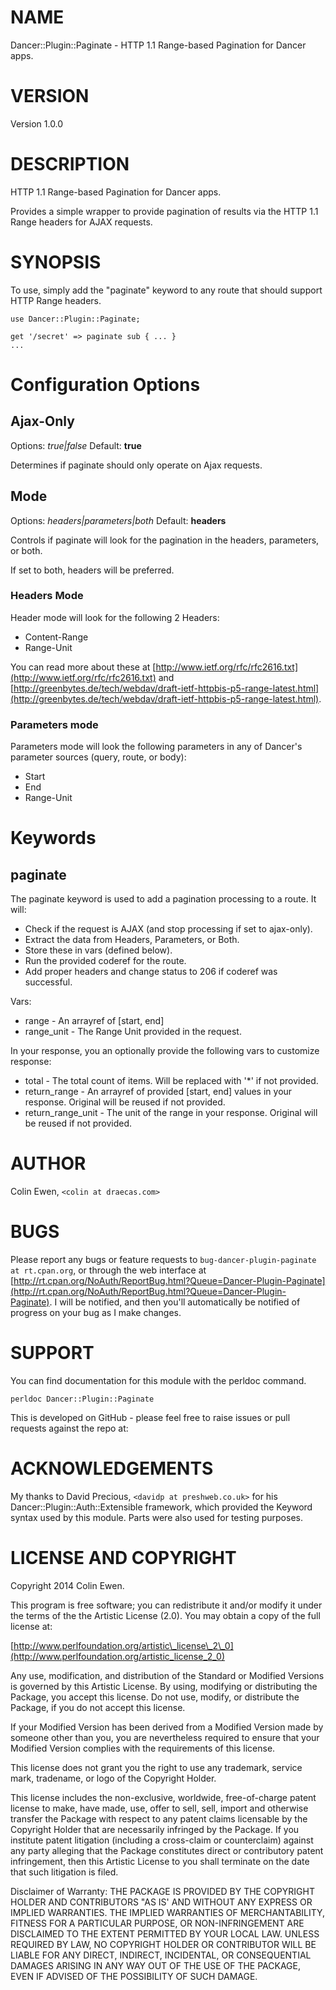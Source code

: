 # NAME

Dancer::Plugin::Paginate - HTTP 1.1 Range-based Pagination for Dancer apps.

# VERSION

Version 1.0.0

# DESCRIPTION

HTTP 1.1 Range-based Pagination for Dancer apps.

Provides a simple wrapper to provide pagination of results via the HTTP 1.1 Range headers for AJAX requests.

# SYNOPSIS

To use, simply add the "paginate" keyword to any route that should support HTTP Range headers.

    use Dancer::Plugin::Paginate;

    get '/secret' => paginate sub { ... }
    ...

# Configuration Options

## Ajax-Only

Options: _true|false_
Default: __true__

Determines if paginate should only operate on Ajax requests.

## Mode

Options: _headers|parameters|both_
Default: __headers__

Controls if paginate will look for the pagination in the headers, parameters, or both.

If set to both, headers will be preferred.

### Headers Mode

Header mode will look for the following 2 Headers:

- Content-Range
- Range-Unit

You can read more about these at [http://www.ietf.org/rfc/rfc2616.txt](http://www.ietf.org/rfc/rfc2616.txt) and
[http://greenbytes.de/tech/webdav/draft-ietf-httpbis-p5-range-latest.html](http://greenbytes.de/tech/webdav/draft-ietf-httpbis-p5-range-latest.html).

### Parameters mode

Parameters mode will look the following parameters in any of Dancer's
parameter sources (query, route, or body):

- Start
- End
- Range-Unit

# Keywords

## paginate

The paginate keyword is used to add a pagination processing to a route. It will:

- Check if the request is AJAX (and stop processing if set to ajax-only).
- Extract the data from Headers, Parameters, or Both.
- Store these in vars (defined below).
- Run the provided coderef for the route.
- Add proper headers and change status to 206 if coderef was successful.

Vars:

- range - An arrayref of \[start, end\]
- range\_unit - The Range Unit provided in the request.

In your response, you an optionally provide the following vars to customize response:

- total - The total count of items. Will be replaced with '\*' if not provided.
- return\_range - An arrayref of provided \[start, end\] values in your response. Original will be reused if not provided.
- return\_range\_unit - The unit of the range in your response. Original will be reused if not provided.

# AUTHOR

Colin Ewen, `<colin at draecas.com>`

# BUGS

Please report any bugs or feature requests to `bug-dancer-plugin-paginate at rt.cpan.org`, or through
the web interface at [http://rt.cpan.org/NoAuth/ReportBug.html?Queue=Dancer-Plugin-Paginate](http://rt.cpan.org/NoAuth/ReportBug.html?Queue=Dancer-Plugin-Paginate).  I will be notified, and then you'll
automatically be notified of progress on your bug as I make changes.

# SUPPORT

You can find documentation for this module with the perldoc command.

    perldoc Dancer::Plugin::Paginate

This is developed on GitHub - please feel free to raise issues or pull requests
against the repo at:

# ACKNOWLEDGEMENTS

My thanks to David Precious, `<davidp at preshweb.co.uk>` for his
Dancer::Plugin::Auth::Extensible framework, which provided the Keyword
syntax used by this module. Parts were also used for testing purposes.

# LICENSE AND COPYRIGHT

Copyright 2014 Colin Ewen.

This program is free software; you can redistribute it and/or modify it
under the terms of the the Artistic License (2.0). You may obtain a
copy of the full license at:

[http://www.perlfoundation.org/artistic\_license\_2\_0](http://www.perlfoundation.org/artistic_license_2_0)

Any use, modification, and distribution of the Standard or Modified
Versions is governed by this Artistic License. By using, modifying or
distributing the Package, you accept this license. Do not use, modify,
or distribute the Package, if you do not accept this license.

If your Modified Version has been derived from a Modified Version made
by someone other than you, you are nevertheless required to ensure that
your Modified Version complies with the requirements of this license.

This license does not grant you the right to use any trademark, service
mark, tradename, or logo of the Copyright Holder.

This license includes the non-exclusive, worldwide, free-of-charge
patent license to make, have made, use, offer to sell, sell, import and
otherwise transfer the Package with respect to any patent claims
licensable by the Copyright Holder that are necessarily infringed by the
Package. If you institute patent litigation (including a cross-claim or
counterclaim) against any party alleging that the Package constitutes
direct or contributory patent infringement, then this Artistic License
to you shall terminate on the date that such litigation is filed.

Disclaimer of Warranty: THE PACKAGE IS PROVIDED BY THE COPYRIGHT HOLDER
AND CONTRIBUTORS "AS IS' AND WITHOUT ANY EXPRESS OR IMPLIED WARRANTIES.
THE IMPLIED WARRANTIES OF MERCHANTABILITY, FITNESS FOR A PARTICULAR
PURPOSE, OR NON-INFRINGEMENT ARE DISCLAIMED TO THE EXTENT PERMITTED BY
YOUR LOCAL LAW. UNLESS REQUIRED BY LAW, NO COPYRIGHT HOLDER OR
CONTRIBUTOR WILL BE LIABLE FOR ANY DIRECT, INDIRECT, INCIDENTAL, OR
CONSEQUENTIAL DAMAGES ARISING IN ANY WAY OUT OF THE USE OF THE PACKAGE,
EVEN IF ADVISED OF THE POSSIBILITY OF SUCH DAMAGE.
